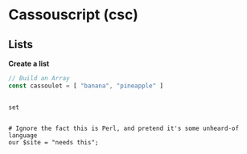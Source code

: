 # Cassouscript (csc)
 
## Lists

**Create a list**

```js
// Build an Array
const cassoulet = [ "banana", "pineapple" ]
```

<pre><code>
<span class="code-keyword">set</span>
</code></pre>

<pre><code>
<span class="code-comment"># Ignore the fact this is Perl, and pretend it's some unheard-of language</span>
<span class="code-keyword">our</span> <span class="code-variable">$site</span> = <span class="code-string">"needs this"</span>;
</code></pre>

